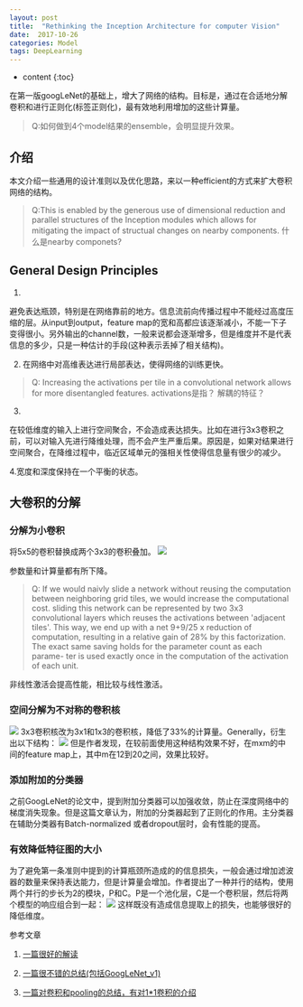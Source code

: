 ```yaml
---
layout: post
title:  "Rethinking the Inception Architecture for computer Vision"
date:  2017-10-26
categories: Model
tags: DeepLearning
---
```


* content
{:toc}




在第一版googLeNet的基础上，增大了网络的结构。目标是，通过在合适地分解卷积和进行正则化(标签正则化)，最有效地利用增加的这些计算量。

>Q:如何做到4个model结果的ensemble，会明显提升效果。


## 介绍

本文介绍一些通用的设计准则以及优化思路，来以一种efficient的方式来扩大卷积网络的结构。

>Q:This is enabled by the generous use of dimensional reduction and parallel
>structures of the Inception modules which allows for mitigating the impact of
>structual changes on nearby components. 什么是nearby componets?

## General Design Principles

1.
避免表达瓶颈，特别是在网络靠前的地方。信息流前向传播过程中不能经过高度压缩的层。从input到output，feature
map的宽和高都应该逐渐减小，不能一下子变得很小。另外输出的channel数，一般来说都会逐渐增多，但是维度并不是代表信息的多少，只是一种估计的手段(这种表示丢掉了相关结构)。

2. 在网络中对高维表达进行局部表达，使得网络的训练更快。
>Q: Increasing the activations per tile in a convolutional network allows for
>more disentangled features. activations是指？ 解耦的特征？

3.
在较低维度的输入上进行空间聚合，不会造成表达损失。比如在进行3x3卷积之前，可以对输入先进行降维处理，而不会产生严重后果。原因是，如果对结果进行空间聚合，在降维过程中，临近区域单元的强相关性使得信息量有很少的减少。

4.宽度和深度保持在一个平衡的状态。

## 大卷积的分解

### 分解为小卷积

将5x5的卷积替换成两个3x3的卷积叠加。
![](https://pic4.zhimg.com/v2-114869f84a1057f4575042d3424b42e3_b.jpg)

参数量和计算量都有所下降。
>Q: If we would naivly slide a network without reusing the computation between neighboring grid tiles, we would increase the computational cost. sliding this network
can be represented by two 3x3 convolutional layers which reuses the
activations between 'adjacent tiles'.  This way, we end up with a net 9+9/25 x
reduction of computation, resulting in a relative gain of 28% by this
factorization.  The exact same saving holds for the parameter count as each parame-
ter is used exactly once in the computation of the activation of each unit. 

非线性激活会提高性能，相比较与线性激活。

### 空间分解为不对称的卷积核
![](http://img.blog.csdn.net/20170329151510550?watermark/2/text/aHR0cDovL2Jsb2cuY3Nkbi5uZXQvd3NwYmE=/font/5a6L5L2T/fontsize/400/fill/I0JBQkFCMA==/dissolve/70/gravity/SouthEast)
3x3卷积核改为3x1和1x3的卷积核，降低了33%的计算量。Generally，衍生出以下结构：
![](http://img.blog.csdn.net/20170329151851164?watermark/2/text/aHR0cDovL2Jsb2cuY3Nkbi5uZXQvd3NwYmE=/font/5a6L5L2T/fontsize/400/fill/I0JBQkFCMA==/dissolve/70/gravity/SouthEast)
但是作者发现，在较前面使用这种结构效果不好，在mxm的中间的feature
map上，其中m在12到20之间，效果比较好。

### 添加附加的分类器

之前GoogLeNet的论文中，提到附加分类器可以加强收敛，防止在深度网络中的梯度消失现象。但是这篇文章认为，附加的分类器起到了正则化的作用。主分类器在辅助分类器有Batch-normalized
或者dropout层时，会有性能的提高。

### 有效降低特征图的大小
为了避免第一条准则中提到的计算瓶颈所造成的的信息损失，一般会通过增加滤波器的数量来保持表达能力，但是计算量会增加。作者提出了一种并行的结构，使用两个并行的步长为2的模块，P和C。P是一个池化层，C是一个卷积层，然后将两个模型的响应组合到一起：
![](http://img.blog.csdn.net/20170329153342989?watermark/2/text/aHR0cDovL2Jsb2cuY3Nkbi5uZXQvd3NwYmE=/font/5a6L5L2T/fontsize/400/fill/I0JBQkFCMA==/dissolve/70/gravity/SouthEast)
这样既没有造成信息提取上的损失，也能够很好的降低维度。

参考文章

1. [一篇很好的解读](http://blog.csdn.net/wspba/article/details/68065564)

2.  [一篇很不错的总结(包括GoogLeNet_v1)](http://blog.csdn.net/shuzfan/article/details/50738394)

3.  [一篇对卷积和pooling的总结，有对1*1卷积的介绍](http://www.cnblogs.com/zf-blog/p/6075286.html)

